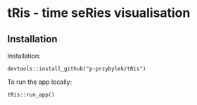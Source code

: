 # tRis - time seRies visualisation

<!-- badges: start -->
<!-- badges: end -->

## Installation

Installation:
```
devtools::install_github("p-przybylek/tRis")
```
To run the app locally:
```
tRis::run_app()
```